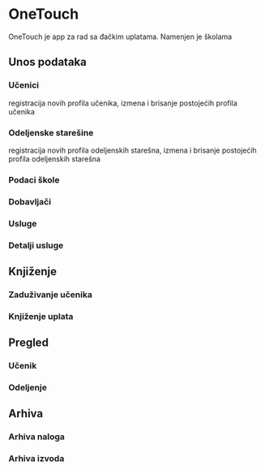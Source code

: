 # OneTouch
OneTouch je app za rad sa đačkim uplatama. Namenjen je školama

## Unos podataka
### Učenici
registracija novih profila učenika, izmena i brisanje postojećih profila učenika
### Odeljenske starešine
registracija novih profila odeljenskih starešna, izmena i brisanje postojećih profila odeljenskih starešna
### Podaci škole
### Dobavljači
### Usluge
### Detalji usluge

## Knjiženje
### Zaduživanje učenika
### Knjiženje uplata

## Pregled
### Učenik
### Odeljenje

## Arhiva
### Arhiva naloga
### Arhiva izvoda